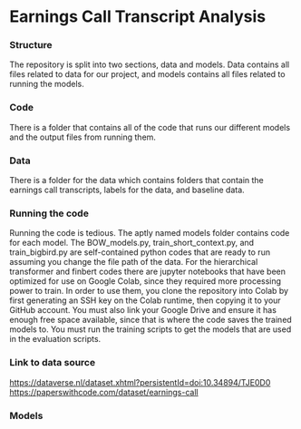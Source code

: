 # Earnings Call Transcript Analysis

### Structure
The repository is split into two sections, data and models. Data contains all files related to data for our project, and models contains all files related to running the models.
### Code
There is a folder that contains all of the code that runs our different models and the output files from running them.
### Data
There is a folder for the data which contains folders that contain the earnings call transcripts, labels for the data, and baseline data.
### Running the code
Running the code is tedious. The aptly named models folder contains code for each model.  The BOW_models.py, train_short_context.py, and train_bigbird.py are self-contained python codes that are ready to run assuming you change the file path of the data.  For the hierarchical transformer and finbert codes there are jupyter notebooks that have been optimized for use on Google Colab, since they required more processing power to train.  In order to use them, you clone the repository into Colab by first generating an SSH key on the Colab runtime, then copying it to your GitHub account.  You must also link your Google Drive and ensure it has enough free space available, since that is where the code saves the trained models to.  You must run the training scripts to get the models that are used in the evaluation scripts.
### Link to data source
https://dataverse.nl/dataset.xhtml?persistentId=doi:10.34894/TJE0D0
https://paperswithcode.com/dataset/earnings-call

### Models
